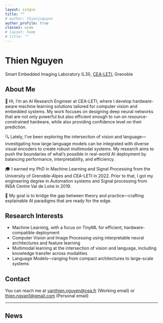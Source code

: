 ```yaml
---
layout: single
title: ""
# author: thienjnguyen
author_profile: true
classes: wide
# layout: home
# title: ""
---
```


# Thien Nguyen



Smart Embedded Imaging Laboratory (L3I), [CEA-LETI](https://www.leti-cea.fr/cea-tech/leti/Pages/Accueil.aspx), Grenoble

## About Me

👋 Hi, I’m an AI Research Engineer at CEA-LETI, where I develop hardware-aware machine learning solutions tailored for computer vision and embedded systems. My work focuses on designing deep neural networks that are not only powerful but also efficient enough to run on resource-constrained hardware, while also providing confidence level on their prediction.

🔍 Lately, I’ve been exploring the intersection of vision and language—investigating how large language models can be integrated with diverse visual encoders to create robust multimodal systems. My research aims to push the boundaries of what’s possible in real-world AI deployment by balancing performance, interpretability, and efficiency. 

🎓 I earned my PhD in Machine Learning and Signal Processing from the University of Grenoble-Alpes and CEA-LETI in 2022. Prior to that, I got my engineering degree in Automation systems and Signal processing from INSA Centre Val de Loire in 2019. 

🚀 My goal is to bridge the gap between theory and practice—crafting explainable AI paradigms that are ready for the edge.


## Research Interests

- Machine Learning, with a focus on TinyML for efficient, hardware-compatible deployment
- Computer Vision and Image Processing using interpretable neural architectures and feature learning  
- Multimodal learning at the intersection of vision and language, including knowledge transfer across modalities 
- Language Models—ranging from compact architectures to large-scale systems  


## Contact

You can reach me at [vanthien.nguyen@cea.fr](mailto:vanthien.nguyen@cea.fr) (Working email) or [thien.ngvan1@gmail.com](mailto:thien.ngvan1@gmail.com) (Personal email)

---

## News